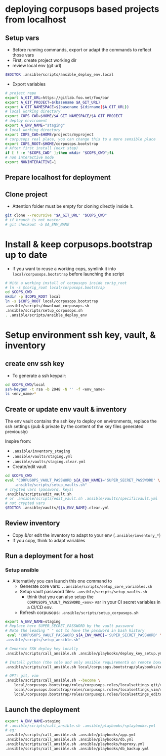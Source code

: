 # deploying corpusops based projects from localhost

## Setup vars
- Before running commands, export or adapt the commands to reflect those vars
- First, create project working dir
- review local env (git url)
```sh
$EDITOR .ansible/scripts/ansible_deploy_env.local
```

- Export variables
```sh
# project repo
export A_GIT_URL=https://gitlab.foo.net/foo/bar
export A_GIT_PROJECT=$(basename $A_GIT_URL)
export A_GIT_NAMESPACE=$(basename $(dirname($A_GIT_URL))
# local working directory
export COPS_CWD=$HOME/$A_GIT_NAMESPACE/$A_GIT_PROJECT
# deploy enviroment
export A_ENV_NAME="staging"
# local working directory
export COPS_CWD=$HOME/projects/myproject
# corpusops real place, you can change this to a more sensible place
export COPS_ROOT=$HOME/corpusops.bootstrap
# After first install (next step)
if [ ! -e "$COPS_CWD" ];then mkdir "$COPS_CWD";fi
# non interactive mode
export NONINTERACTIVE=1
```

## Prepare localhost for deployment
##  Clone project
- Attention folder must be empty for cloning directly inside it.
```sh
git clone --recursive "$A_GIT_URL" "$COPS_CWD"
# if branch is not master
# git checkout -b $A_ENV_NAME
```

# Install & keep corpusops.bootstrap up to date
- If you want to reuse a working cops, symlink it into <br/>
  ``local/corpusops.bootstrap`` before launching the script

```sh
# With a working install of corpusops inside corig_root
# ln -s $corig_root local/corpusops.bootstrap
cd $COPS_CWD
mkdir -p $COPS_ROOT local
ln -s $COPS_ROOT local/corpusops.bootstrap
.ansible/scripts/download_corpusops.sh
.ansible/scripts/setup_corpusops.sh
. .ansible/scripts/ansible_deploy_env
```

# Setup environment ssh key, vault, & inventory
## create env ssh key
- To generate a ssh keypair:
```sh
cd $COPS_CWD/local
ssh-keygen -t rsa -b 2048 -N '' -f <env_name>
ls <env_name>*
```

## Create or update env vault & inventory
The env vault contains the ssh key to deploy on environments, replace the ssh settings (pub & private by the content of the key files generated previously)

Inspire from:
- ``.ansible/inventory_staging``
- ``.ansible/vaults/staging.yml``
- ``.ansible/vaults/staging.clear.yml``
- Create/edit vault
```sh
cd $COPS_CWD
eval "CORPUSOPS_VAULT_PASSWORD_${A_ENV_NAME}='SUPER_SECRET_PASSWORD' \
    .ansible/scripts/setup_vaults.sh"
# crypted vars (password, keys)
.ansible/scripts/edit_vault.sh
# or .ansible/scripts/edit_vault.sh .ansible/vaults/specificvault.yml
# not crypted vars
$EDITOR .ansible/vaults/${A_ENV_NAME}.clear.yml
```

## Review inventory
- Copy &/or edit the inventory to adapt to your env (``.ansible/inventory_*``)
- If you copy, think to adapt variables

## Run a deployment for a host

### Setup ansible
- Alternativly you can launch this one command to
    - Generate core vars: ``..ansible/scripts/setup_core_variables.sh``
    - Setup vault password files: ``.ansible/scripts/setup_vaults.sh``
      - think that you can also setup the
        ``CORPUSOPS_VAULT_PASSWORD_<env>`` var
        in your CI secret variables in a CI/CD env.
    - Refresh corpusops: ``.ansible/scripts/setup_corpusops.sh``
```sh
export A_ENV_NAME=staging
# Replace here SUPER_SECRET_PASSWORD by the vault password
# Note the leading " " not to have the password in bash history
 eval "CORPUSOPS_VAULT_PASSWORD_${A_ENV_NAME}='SUPER_SECRET_PASSWORD' \
.ansible/scripts/setup_ansible.sh"

# Generate SSH deploy key locally
.ansible/scripts/call_ansible.sh .ansible/playbooks/deploy_key_setup.yml

# Install python (the sole and only ansible requirementà on remote boxes
.ansible/scripts/call_ansible.sh local/corpusops.bootstrap/playbooks/corpusops/base.yml -vv

# OPT: git, vim
.ansible/scripts/call_ansible.sh --become \
    local/corpusops.bootstrap/roles/corpusops.roles/localsettings_git/role.yml \
    local/corpusops.bootstrap/roles/corpusops.roles/localsettings_vim/role.yml \
    local/corpusops.bootstrap/roles/corpusops.roles/localsettings_editor/role.yml
```

## Launch the deployment
```sh
export A_ENV_NAME=staging
# .ansible/scripts/call_ansible.sh .ansible/playbooks/<playbook>.yml
# eg:
.ansible/scripts/call_ansible.sh .ansible/playbooks/app.yml
.ansible/scripts/call_ansible.sh .ansible/playbooks/db.yml
.ansible/scripts/call_ansible.sh .ansible/playbooks/haproxy.yml
.ansible/scripts/call_ansible.sh .ansible/playbooks/db_backup.yml
```

